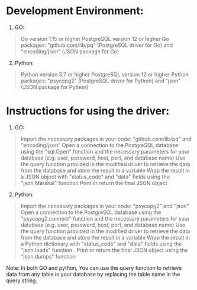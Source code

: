 # Development Environment:

1. GO:
> Go version 1.15 or higher
> PostgreSQL version 12 or higher
> Go packages: "github.com/lib/pq" (PostgreSQL driver for Go) and "encoding/json" (JSON package for Go)

2. Python:
> Python version 3.7 or higher
> PostgreSQL version 12 or higher
> Python packages: "psycopg2" (PostgreSQL driver for Python) and "json" (JSON package for Python)


# Instructions for using the driver:

1. GO:
> Import the necessary packages in your code: "github.com/lib/pq" and "encoding/json"
Open a connection to the PostgreSQL database using the "sql.Open" function and the necessary parameters for your database (e.g. user, password, host, port, and database name)
> Use the query function provided in the modified driver to retrieve the data from the database and store the result in a variable
> Wrap the result in a JSON object with "status_code" and "data" fields using the "json.Marshal" function
Print or return the final JSON object

2. Python:
> Import the necessary packages in your code: "psycopg2" and "json"
> Open a connection to the PostgreSQL database using the "psycopg2.connect" function and the necessary parameters for your database (e.g. user, password, host, port, and database name)
> Use the query function provided in the modified driver to retrieve the data from the database and store the result in a variable
> Wrap the result in a Python dictionary with "status_code" and "data" fields using the "json.loads" function
. Print or return the final JSON object using the "json.dumps" function

Note: In both GO and python, You can use the query function to retrieve data from any table in your database by replacing the table name in the query string.